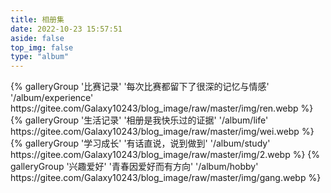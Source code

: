 ```yaml
---
title: 相册集
date: 2022-10-23 15:57:51
aside: false
top_img: false
type: "album"
---
```


<div class="gallery-group-main">
{% galleryGroup '比赛记录' '每次比赛都留下了很深的记忆与情感' '/album/experience' https://gitee.com/Galaxy10243/blog_image/raw/master/img/ren.webp %}
{% galleryGroup '生活记录' '相册是我快乐过的证据' '/album/life' https://gitee.com/Galaxy10243/blog_image/raw/master/img/wei.webp %}
{% galleryGroup '学习成长' '有话直说，说到做到' '/album/study' https://gitee.com/Galaxy10243/blog_image/raw/master/img/2.webp %}
{% galleryGroup '兴趣爱好' '青春因爱好而有方向' '/album/hobby' https://gitee.com/Galaxy10243/blog_image/raw/master/img/gang.webp %}
</div>


